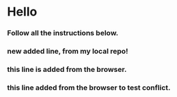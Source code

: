 # Hello

### Follow all the instructions below.

### new added line, from my local repo!

### this line is added from the browser.

### this line added from the browser to test conflict.
